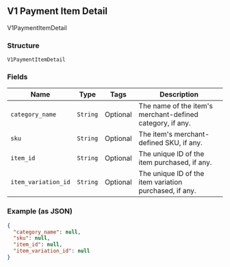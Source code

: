## V1 Payment Item Detail

V1PaymentItemDetail

### Structure

`V1PaymentItemDetail`

### Fields

| Name | Type | Tags | Description |
|  --- | --- | --- | --- |
| `category_name` | `String` | Optional | The name of the item's merchant-defined category, if any. |
| `sku` | `String` | Optional | The item's merchant-defined SKU, if any. |
| `item_id` | `String` | Optional | The unique ID of the item purchased, if any. |
| `item_variation_id` | `String` | Optional | The unique ID of the item variation purchased, if any. |

### Example (as JSON)

```json
{
  "category_name": null,
  "sku": null,
  "item_id": null,
  "item_variation_id": null
}
```

